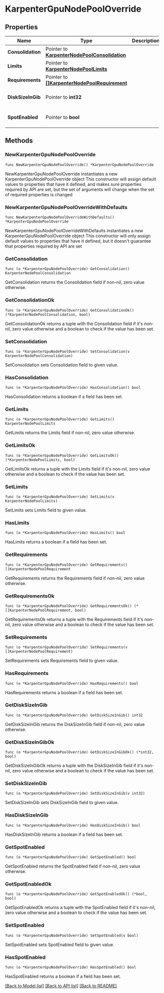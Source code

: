 # KarpenterGpuNodePoolOverride

## Properties

Name | Type | Description | Notes
------------ | ------------- | ------------- | -------------
**Consolidation** | Pointer to [**KarpenterNodePoolConsolidation**](KarpenterNodePoolConsolidation.md) |  | [optional] 
**Limits** | Pointer to [**KarpenterNodePoolLimits**](KarpenterNodePoolLimits.md) |  | [optional] 
**Requirements** | Pointer to [**[]KarpenterNodePoolRequirement**](KarpenterNodePoolRequirement.md) |  | [optional] 
**DiskSizeInGib** | Pointer to **int32** |  | [optional] [default to 100]
**SpotEnabled** | Pointer to **bool** |  | [optional] [default to false]

## Methods

### NewKarpenterGpuNodePoolOverride

`func NewKarpenterGpuNodePoolOverride() *KarpenterGpuNodePoolOverride`

NewKarpenterGpuNodePoolOverride instantiates a new KarpenterGpuNodePoolOverride object
This constructor will assign default values to properties that have it defined,
and makes sure properties required by API are set, but the set of arguments
will change when the set of required properties is changed

### NewKarpenterGpuNodePoolOverrideWithDefaults

`func NewKarpenterGpuNodePoolOverrideWithDefaults() *KarpenterGpuNodePoolOverride`

NewKarpenterGpuNodePoolOverrideWithDefaults instantiates a new KarpenterGpuNodePoolOverride object
This constructor will only assign default values to properties that have it defined,
but it doesn't guarantee that properties required by API are set

### GetConsolidation

`func (o *KarpenterGpuNodePoolOverride) GetConsolidation() KarpenterNodePoolConsolidation`

GetConsolidation returns the Consolidation field if non-nil, zero value otherwise.

### GetConsolidationOk

`func (o *KarpenterGpuNodePoolOverride) GetConsolidationOk() (*KarpenterNodePoolConsolidation, bool)`

GetConsolidationOk returns a tuple with the Consolidation field if it's non-nil, zero value otherwise
and a boolean to check if the value has been set.

### SetConsolidation

`func (o *KarpenterGpuNodePoolOverride) SetConsolidation(v KarpenterNodePoolConsolidation)`

SetConsolidation sets Consolidation field to given value.

### HasConsolidation

`func (o *KarpenterGpuNodePoolOverride) HasConsolidation() bool`

HasConsolidation returns a boolean if a field has been set.

### GetLimits

`func (o *KarpenterGpuNodePoolOverride) GetLimits() KarpenterNodePoolLimits`

GetLimits returns the Limits field if non-nil, zero value otherwise.

### GetLimitsOk

`func (o *KarpenterGpuNodePoolOverride) GetLimitsOk() (*KarpenterNodePoolLimits, bool)`

GetLimitsOk returns a tuple with the Limits field if it's non-nil, zero value otherwise
and a boolean to check if the value has been set.

### SetLimits

`func (o *KarpenterGpuNodePoolOverride) SetLimits(v KarpenterNodePoolLimits)`

SetLimits sets Limits field to given value.

### HasLimits

`func (o *KarpenterGpuNodePoolOverride) HasLimits() bool`

HasLimits returns a boolean if a field has been set.

### GetRequirements

`func (o *KarpenterGpuNodePoolOverride) GetRequirements() []KarpenterNodePoolRequirement`

GetRequirements returns the Requirements field if non-nil, zero value otherwise.

### GetRequirementsOk

`func (o *KarpenterGpuNodePoolOverride) GetRequirementsOk() (*[]KarpenterNodePoolRequirement, bool)`

GetRequirementsOk returns a tuple with the Requirements field if it's non-nil, zero value otherwise
and a boolean to check if the value has been set.

### SetRequirements

`func (o *KarpenterGpuNodePoolOverride) SetRequirements(v []KarpenterNodePoolRequirement)`

SetRequirements sets Requirements field to given value.

### HasRequirements

`func (o *KarpenterGpuNodePoolOverride) HasRequirements() bool`

HasRequirements returns a boolean if a field has been set.

### GetDiskSizeInGib

`func (o *KarpenterGpuNodePoolOverride) GetDiskSizeInGib() int32`

GetDiskSizeInGib returns the DiskSizeInGib field if non-nil, zero value otherwise.

### GetDiskSizeInGibOk

`func (o *KarpenterGpuNodePoolOverride) GetDiskSizeInGibOk() (*int32, bool)`

GetDiskSizeInGibOk returns a tuple with the DiskSizeInGib field if it's non-nil, zero value otherwise
and a boolean to check if the value has been set.

### SetDiskSizeInGib

`func (o *KarpenterGpuNodePoolOverride) SetDiskSizeInGib(v int32)`

SetDiskSizeInGib sets DiskSizeInGib field to given value.

### HasDiskSizeInGib

`func (o *KarpenterGpuNodePoolOverride) HasDiskSizeInGib() bool`

HasDiskSizeInGib returns a boolean if a field has been set.

### GetSpotEnabled

`func (o *KarpenterGpuNodePoolOverride) GetSpotEnabled() bool`

GetSpotEnabled returns the SpotEnabled field if non-nil, zero value otherwise.

### GetSpotEnabledOk

`func (o *KarpenterGpuNodePoolOverride) GetSpotEnabledOk() (*bool, bool)`

GetSpotEnabledOk returns a tuple with the SpotEnabled field if it's non-nil, zero value otherwise
and a boolean to check if the value has been set.

### SetSpotEnabled

`func (o *KarpenterGpuNodePoolOverride) SetSpotEnabled(v bool)`

SetSpotEnabled sets SpotEnabled field to given value.

### HasSpotEnabled

`func (o *KarpenterGpuNodePoolOverride) HasSpotEnabled() bool`

HasSpotEnabled returns a boolean if a field has been set.


[[Back to Model list]](../README.md#documentation-for-models) [[Back to API list]](../README.md#documentation-for-api-endpoints) [[Back to README]](../README.md)


